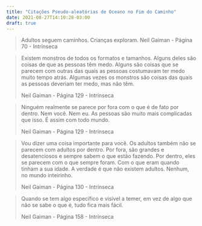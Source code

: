 ```yaml
---
title: "Citações Pseudo-aleatórias de Oceano no Fim do Caminho"
date: 2021-08-27T14:10:28-03:00
draft: true
---
```




> Adultos seguem caminhos. Crianças exploram. 
> Neil Gaiman - Página 70 - Intrínseca 

 

> Existem monstros de todos os formatos e tamanhos. Alguns deles são coisas de que as pessoas têm medo. Alguns são coisas que se parecem com outras das quais as pessoas costumavam ter medo muito tempo atrás. Algumas vezes os monstros são coisas das quais as pessoas deveriam ter medo, mas não têm. 
>
> Neil Gaiman - Página 129 - Intrínseca 

 

> Ninguém realmente se parece por fora com o que é de fato por dentro. Nem você. Nem eu. As pessoas são muito mais complicadas que isso. É assim com todo mundo. 
>
> Neil Gaiman - Página 129 - Intrínseca 

 

> Vou dizer uma coisa importante para você. Os adultos também não se parecem com adultos por dentro. Por fora, são grandes e desatenciosos e sempre sabem o que estão fazendo. Por dentro, eles se parecem com o que sempre foram. Com o que eram quando tinham a sua idade. A verdade é que não existem adultos. Nenhum, no mundo inteirinho.
>
> Neil Gaiman - Página 130 - Intrínseca 

 

> Quando se tem algo específico e visível a temer, em vez de algo que não se sabe o que é, tudo fica mais fácil.
>
> Neil Gaiman - Página 158 - Intrínseca  